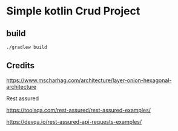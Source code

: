 # Simple kotlin Crud Project


## build

    ./gradlew build

## Credits


https://www.mscharhag.com/architecture/layer-onion-hexagonal-architecture

Rest assured

https://toolsqa.com/rest-assured/rest-assured-examples/

https://devqa.io/rest-assured-api-requests-examples/